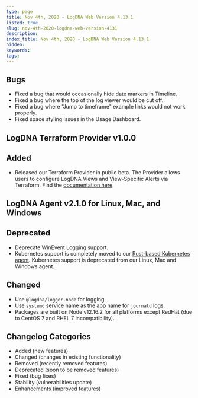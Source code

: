 ```yaml
---
type: page
title: Nov 4th, 2020 - LogDNA Web Version 4.13.1
listed: true
slug: nov-4th-2020-logdna-web-version-4131
description: 
index_title: Nov 4th, 2020 - LogDNA Web Version 4.13.1
hidden: 
keywords: 
tags: 
---
```




## Bugs
* Fixed a bug that would occasionally hide date markers in Timeline.
* Fixed a bug where the top of the log viewer would be cut off.
* Fixed a bug where "Jump to timeframe" example links would not work properly.
* Fixed space styling issues in the Usage Dashboard.



## LogDNA Terraform Provider v1.0.0

## Added
- Released our Terraform Provider in public beta. The Provider allows users to configure LogDNA Views and View-Specific Alerts via Terraform. Find the [documentation here](https://docs.logdna.com/docs/terraform-provider).


## LogDNA Agent v2.1.0 for Linux, Mac, and Windows

## Deprecated
* Deprecate WinEvent Logging support.
* Kubernetes support is completely moved to our [Rust-based Kubernetes agent](https://github.com/logdna/logdna-agent-v2). Kubernetes support is deprecated from our Linux, Mac and Windows agent.

## Changed
* Use `@logdna/logger-node` for logging.
* Use `systemd` service name as the app name for `journald` logs.
* Packages are built on Node v12.16.2 for all platforms except RedHat (due to CentOS 7 and RHEL 7 incompatibility).



## Changelog Categories
* Added (new features)
* Changed (changes in existing functionality)
* Removed (recently removed features)
* Deprecated (soon to be removed features)
* Fixed (bug fixes)
* Stability (vulnerabilities update)
* Enhancements (improved features)

